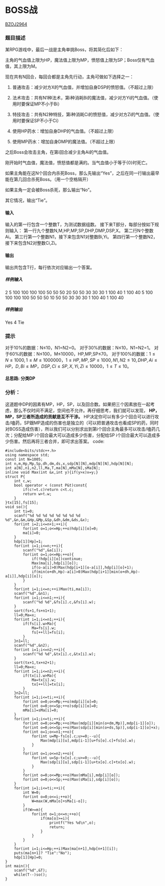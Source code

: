 # BOSS战
[BZOJ2964](http://10.220.121.203/judge/problem.php?id=6964)

### 题目描述
某RPG游戏中，最后一战是主角单挑Boss，将其简化后如下：

主角的气血值上限为HP，魔法值上限为MP，愤怒值上限为SP；Boss仅有气血值，其上限为M。

现在共有N回合，每回合都是主角先行动，主角可做如下选择之一：

1. 普通攻击：减少对方X的气血值，并增加自身DSP的愤怒值。（不超过上限）

2. 法术攻击：共有N1种法术，第i种消耗Bi的魔法值，减少对方Yi的气血值。（使用时要保证MP不小于Bi）

3. 特技攻击：共有N2种特技，第i种消耗Ci的愤怒值，减少对方Zi的气血值。（使用时要保证SP不小于Ci）

4. 使用HP药水：增加自身DHP的气血值。（不超过上限）

5. 使用MP药水：增加自身DMP的魔法值。（不超过上限）

之后Boss会攻击主角，在第i回合减少主角Ai的气血值。

刚开始时气血值，魔法值，愤怒值都是满的。当气血值小于等于{0}时死亡。

如果主角能在这N个回合内杀死Boss，那么先输出“Yes”，之后在同一行输出最早能在第几回合杀死Boss。（用一个空格隔开）

如果主角一定会被Boss杀死，那么输出“No”。

其它情况，输出“Tie”。


#### 输入
输入的第一行包含一个整数T，为测试数据组数。 
接下来T部分，每部分按如下规则输入： 
第一行九个整数N,M,HP,MP,SP,DHP,DMP,DSP,X。 
第二行N个整数Ai。 
第三行第一个整数N1，接下来包含N1对整数Bi,Yi。 
第四行第一个整数N2，接下来包含N2对整数Ci,Zi。

#### 输出
输出共包含T行，每行依次对应输出一个答案。

##### 样例输入
2
5 100 100 100 100 50 50 50 20
50 50 30 30 30
1 100 40
1 100 40
5 100 100 100 100 50 50 50 10
50 50 30 30 30
1 100 40
1 100 40
##### 样例输出
Yes 4
Tie
### 提示
对于10%的数据：N≤10，N1=N2=0。 
对于30%的数据：N≤10，N1=N2=1。 
对于60%的数据：N≤100，M≤10000，HP,MP,SP≤70。 
对于100%的数据：$1≤N≤1000,1≤M≤1000000，1≤HP,MP,SP≤1000,N1,N2≤10,DHP,Ai≤HP，D,Bi≤MP，DSP,Ci≤SP,X,Yi,Zi≤10000，1≤T≤10。$
#### 总思路:  分类DP
### 分析：
这道题中DP的因素有MP，HP，SP，以及回合数。如果把三个因素放在一起考虑，那么不仅时间不满足，空间也不允许。再仔细思考，我们就可以发现，
**HP，MP，SP三者所造成的贡献是互不干涉。** HP决定你可以有多少个回合可以进行攻击/嗑药，SP跟MP造成的伤害也是独立的（可以把普通攻击也看成SP的药，同时对BOSS造成伤害），所以我们可以分别求出到第i个回合主角最多可以攻击/嗑药几次；分配给MP i个回合最大可以造成多少伤害，分配给SP i个回合最大可以造成多少伤害。然后再将三者合并，即可求出答案。
code:
```
#include<bits/stdc++.h>
using namespace std;
const int N=1005;
int n,m,Hp,Mp,Sp,dh,dm,ds,x,sdp[N][N],mdp[N][N],hdp[N][N];
int a[N],n1,n2,ll,Ma,T,ma[N],mMa[N],sMa[N];
inline void Max(int &x,int y){if(y>x)x=y;}
struct P{
    int c,w;
    bool operator < (const P&t)const{
        if(c!=t.c)return c<t.c;
        return w>t.w;
    }
}tx[15],fs[15];
void so(){
    int ti=0;
    scanf("%d %d %d %d %d %d %d %d %d",&n,&m,&Hp,&Mp,&Sp,&dh,&dm,&ds,&x);
    for(int i=2;i<=n+1;++i){
        for(int o=1;o<=Hp;++o)hdp[i][o]=0;
        ma[i]=0;
    }
    hdp[1][Hp]=1;
    for(int i=1;i<=n;++i){
        scanf("%d",&a[i]);
        for(int o=1;o<=Hp;++o){
            if(!hdp[i][o])continue;
            Max(ma[i],hdp[i][o]);
            if(o-a[i]>0)Max(hdp[i+1][o-a[i]],hdp[i][o]+1);
            if(min(o+dh,Hp)-a[i]>0)Max(hdp[i+1][min(o+dh,Hp)-a[i]],hdp[i][o]);
        }
    }
    for(int i=1;i<=n;++i)Max(ti,ma[i]);
    scanf("%d",&n1);
    for(int i=1;i<=n1;++i){
        scanf("%d %d",&fs[i].c,&fs[i].w);
    }
    sort(fs+1,fs+n1+1);
    ll=0;Ma=x;
    for(int i=1;i<=n1;++i){
        if(fs[i].w>Ma){
            Ma=fs[i].w;
            fs[++ll]=fs[i];
        }
    }n1=ll;
    scanf("%d",&n2);
    for(int i=1;i<=n2;++i){
        scanf("%d %d",&tx[i].c,&tx[i].w);
    }
    sort(tx+1,tx+n2+1);
    ll=0;Ma=x;
    for(int i=1;i<=n2;++i){
        if(tx[i].w>Ma){
            Ma=tx[i].w;
            tx[++ll]=tx[i];
        }
    }n2=ll;
    for(int i=1;i<=ti;++i){
        for(int o=0;o<=Mp;++o)mdp[i][o]=0;
        for(int o=0;o<=Sp;++o)sdp[i][o]=0;
        mMa[i]=sMa[i]=0;
    }
    for(int i=1;i<=ti;++i){
        for(int o=0;o<=Mp;++o)Max(mdp[i][min(o+dm,Mp)],mdp[i-1][o]);
        for(int o=0;o<=Sp;++o)Max(sdp[i][min(o+ds,Sp)],sdp[i-1][o]+x);
        for(int o=1;o<=n1;++o){
            for(int u=Mp-fs[o].c;u>=0;--u){
                Max(mdp[i][u],mdp[i-1][u+fs[o].c]+fs[o].w);
            }
        }
        for(int o=1;o<=n2;++o){
            for(int u=Sp-tx[o].c;u>=0;--u){
                Max(sdp[i][u],sdp[i-1][u+tx[o].c]+tx[o].w);
            }
        }
        for(int o=0;o<=Mp;++o)Max(mMa[i],mdp[i][o]);
        for(int o=0;o<=Sp;++o)Max(sMa[i],sdp[i][o]);
    }
    for(int i=1;i<=ti;++i){
        int W=0;
        for(int o=0;o<=i;++o){
            W=max(W,mMa[o]+sMa[i-o]);
        }
        if(W>=m){
            for(int o=1;o<=n;++o){
                if(ma[o]>=i){
                    printf("Yes %d\n",o);
                    return;
                }
            }
        }
    }
    for(int i=1;i<=Hp;++i)Max(ma[n+1],hdp[n+1][i]);
    puts(ma[n+1]? "Tie":"No");
    hdp[1][Hp]=0;
}
int main(){
    scanf("%d",&T);
    while(T--)so();
}
```